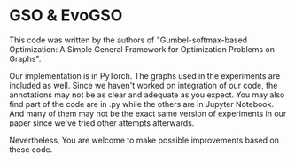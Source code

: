# GSO & EvoGSO
This code was written by the authors of "Gumbel-softmax-based Optimization: A Simple General Framework for Optimization Problems on Graphs". 

Our implementation is in PyTorch. The graphs used in the experiments are included as well. 
Since we haven't worked on integration of our code, the annotations may not be as clear and adequate as you expect. You may also find part of the code are in .py while the others are in Jupyter Notebook. And many of them may not be the exact same version of experiments in our paper since we've tried other attempts afterwards. 

Nevertheless, You are welcome to make possible improvements based on these code.
